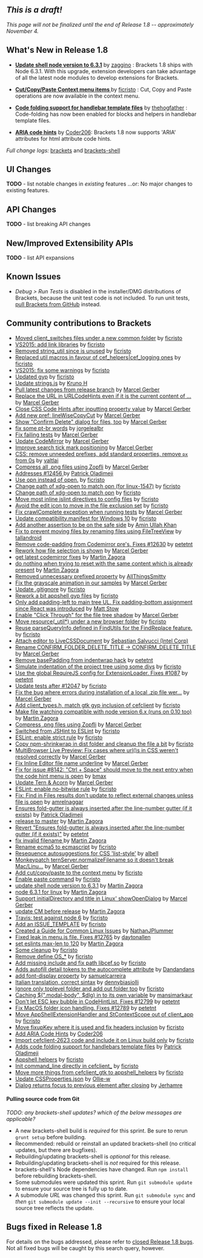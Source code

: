 _This is a draft!_
--------------------
_This page will not be finalized until the end of Release 1.8 -- approximately November 4._

What's New in Release 1.8
-------------------------

*  **[Update shell node version to 6.3.1](https://github.com/adobe/brackets-shell/pull/543)** by [zaggino](https://github.com/zaggino) : Brackets 1.8 ships with Node 6.3.1. With this upgrade, extension developers can take advantage of all the latest node modules to develop extensions for Brackets.

* **[Cut/Copy/Paste Context menu items ](https://github.com/adobe/brackets/pull/12674)** by [ficristo](https://github.com/ficristo) : Cut, Copy and Paste operations are now available in the context menu.

* **[Code folding support for handlebar template files](https://github.com/adobe/brackets/pull/12675)** by [thehogfather](https://github.com/thehogfather) : Code-folding has now been enabled for blocks and helpers in handlebar template files.

* **[ARIA code hints](https://github.com/adobe/brackets/pull/12471)** by [Coder206](https://github.com/Coder206): Brackets 1.8 now supports 'ARIA' attributes for html attribute code hints.


_Full change logs:_ [brackets](https://github.com/adobe/brackets/compare/release-1.7...release-1.8#commits_bucket) and [brackets-shell](https://github.com/adobe/brackets-shell/compare/release-1.7...release-1.8#commits_bucket)


UI Changes
----------
**TODO** - list notable changes in _existing_ features ...or:
No major changes to existing features.


API Changes
-----------
**TODO** - list breaking API changes

New/Improved Extensibility APIs
-------------------------------
**TODO** - list API expansions


Known Issues
------------
* _Debug > Run Tests_ is disabled in the installer/DMG distributions of Brackets, because the unit test code is not included. To run unit tests, [pull Brackets from GitHub](https://github.com/adobe/brackets/wiki/How-to-Hack-on-Brackets#wiki-getcode) instead.


Community contributions to Brackets
-----------------------------------
* [Moved client_switches files under a new common folder](https://github.com/adobe/brackets-shell/pull/559) by [ficristo](https://github.com/ficristo)
* [VS2015: add link libraries](https://github.com/adobe/brackets-shell/pull/552) by [ficristo](https://github.com/ficristo)
* [Removed string_util since is unused](https://github.com/adobe/brackets-shell/pull/556) by [ficristo](https://github.com/ficristo)
* [Replaced util macros in favour of cef_helpers|cef_logging ones](https://github.com/adobe/brackets-shell/pull/557) by [ficristo](https://github.com/ficristo)
* [VS2015: fix some warnings](https://github.com/adobe/brackets-shell/pull/549) by [ficristo](https://github.com/ficristo)
* [Updated gyp](https://github.com/adobe/brackets-shell/pull/546) by [ficristo](https://github.com/ficristo)
* [Update strings.js](https://github.com/adobe/brackets/pull/12523) by [Kruno H](https://github.com/diomed)
* [Pull latest changes from release branch](https://github.com/adobe/brackets/pull/12563) by [Marcel Gerber](https://github.com/MarcelGerber)
* [Replace the URL in URLCodeHints even if it is the current content of …](https://github.com/adobe/brackets/pull/11284) by [Marcel Gerber](https://github.com/MarcelGerber)
* [Close CSS Code Hints after inputting property value](https://github.com/adobe/brackets/pull/10524) by [Marcel Gerber](https://github.com/MarcelGerber)
* [Add new pref: lineWiseCopyCut](https://github.com/adobe/brackets/pull/11706) by [Marcel Gerber](https://github.com/MarcelGerber)
* [Show "Confirm Delete" dialog for files, too](https://github.com/adobe/brackets/pull/10258) by [Marcel Gerber](https://github.com/MarcelGerber)
* [fix some pt-br words](https://github.com/adobe/brackets/pull/12582) by [jorgelealbr](https://github.com/jorgelealbr)
* [Fix failing tests](https://github.com/adobe/brackets/pull/12615) by [Marcel Gerber](https://github.com/MarcelGerber)
* [Update CodeMirror](https://github.com/adobe/brackets/pull/12613) by [Marcel Gerber](https://github.com/MarcelGerber)
* [Improve search tick mark positioning](https://github.com/adobe/brackets/pull/11293) by [Marcel Gerber](https://github.com/MarcelGerber)
* [CSS: remove unneeded prefixes, add standard properties, remove `px` from 0s](https://github.com/adobe/brackets/pull/12648) by [valtlai](https://github.com/valtlai)
* [Compress all .png files using Zopfli](https://github.com/adobe/brackets/pull/12628) by [Marcel Gerber](https://github.com/MarcelGerber)
* [Addresses #12456 ](https://github.com/adobe/brackets/pull/12521) by [Patrick Oladimeji](https://github.com/thehogfather)
* [Use opn instead of open.](https://github.com/adobe/brackets/pull/12641) by [ficristo](https://github.com/ficristo)
* [Change path of xdg-open to match opn (for linux-1547)](https://github.com/adobe/brackets-shell/pull/564) by [ficristo](https://github.com/ficristo)
* [Change path of xdg-open to match opn](https://github.com/adobe/brackets-shell/pull/563) by [ficristo](https://github.com/ficristo)
* [Move most inline jslint directives to config files](https://github.com/adobe/brackets/pull/12661) by [ficristo](https://github.com/ficristo)
* [Avoid the edit icon to move in the file exclusion set](https://github.com/adobe/brackets/pull/12671) by [ficristo](https://github.com/ficristo)
* [Fix crawlComplete exception when running tests](https://github.com/adobe/brackets/pull/12659) by [Marcel Gerber](https://github.com/MarcelGerber)
* [Update compatibility.manifest for Windows 10](https://github.com/adobe/brackets-shell/pull/566) by [ficristo](https://github.com/ficristo)
* [Add another assertion to be on the safe side](https://github.com/adobe/brackets/pull/12676) by [Amin Ullah Khan](https://github.com/sprintr)
* [Fix to prevent moving files by renaming files using FileTreeView](https://github.com/adobe/brackets/pull/11862) by [tallandroid](https://github.com/tallandroid)
* [Remove code-padding from Codemirror pre's. Fixes #12630](https://github.com/adobe/brackets/pull/12635) by [petetnt](https://github.com/petetnt)
* [Rework how file selection is shown](https://github.com/adobe/brackets/pull/12636) by [Marcel Gerber](https://github.com/MarcelGerber)
* [get latest codemirror fixes](https://github.com/adobe/brackets/pull/12679) by [Martin Zagora](https://github.com/zaggino)
* [do nothing when trying to reset with the same content which is already present](https://github.com/adobe/brackets/pull/12681) by [Martin Zagora](https://github.com/zaggino)
* [Removed unnecessary prefixed property](https://github.com/adobe/brackets/pull/12533) by [AllThingsSmitty](https://github.com/AllThingsSmitty)
* [Fix the grayscale animation in our samples](https://github.com/adobe/brackets/pull/12683) by [Marcel Gerber](https://github.com/MarcelGerber)
* [Update .gitignore](https://github.com/adobe/brackets-shell/pull/569) by [ficristo](https://github.com/ficristo)
* [Rework a bit appshell gyp files](https://github.com/adobe/brackets-shell/pull/561) by [ficristo](https://github.com/ficristo)
* [Only add padding-left to main tree UL. Fix padding-bottom assignment since React was introduced](https://github.com/adobe/brackets/pull/11717) by [Matt Stow](https://github.com/stowball)
* [Enable "Click Through" for the file tree shadow](https://github.com/adobe/brackets/pull/12685) by [Marcel Gerber](https://github.com/MarcelGerber)
* [Move resource(_util*) under a new browser folder](https://github.com/adobe/brackets-shell/pull/570) by [ficristo](https://github.com/ficristo)
* [Reuse parseQueryInfo defined in FindUtils for the FindReplace feature.](https://github.com/adobe/brackets/pull/12027) by [ficristo](https://github.com/ficristo)
* [Attach editor to LiveCSSDocument](https://github.com/adobe/brackets/pull/10522) by [Sebastian Salvucci (Intel Corp)](https://github.com/sebaslv)
* [Rename CONFIRM_FOLDER_DELETE_TITLE -> CONFIRM_DELETE_TITLE](https://github.com/adobe/brackets/pull/12693) by [Marcel Gerber](https://github.com/MarcelGerber)
* [Remove basePadding from indentwrap hack](https://github.com/adobe/brackets/pull/12110) by [petetnt](https://github.com/petetnt)
* [Simulate indentation of the project tree using some divs](https://github.com/adobe/brackets/pull/12047) by [ficristo](https://github.com/ficristo)
* [Use the global RequireJS config for ExtensionLoader. Fixes #1087](https://github.com/adobe/brackets/pull/12041) by [petetnt](https://github.com/petetnt)
* [Update tests after #12047](https://github.com/adobe/brackets/pull/12700) by [ficristo](https://github.com/ficristo)
* [Fix the bug where errors during installation of a local .zip file wer…](https://github.com/adobe/brackets/pull/12702) by [Marcel Gerber](https://github.com/MarcelGerber)
* [Add client_types.h, match gtk gyp inclusion of cefclient](https://github.com/adobe/brackets-shell/pull/571) by [ficristo](https://github.com/ficristo)
* [Make file watching compatible with node version 6.x (runs on 0.10 too)](https://github.com/adobe/brackets/pull/12647) by [Martin Zagora](https://github.com/zaggino)
* [Compress .png files using Zopfli](https://github.com/adobe/brackets-shell/pull/565) by [Marcel Gerber](https://github.com/MarcelGerber)
* [Switched from JSHint to ESLint](https://github.com/adobe/brackets-shell/pull/542) by [ficristo](https://github.com/ficristo)
* [ESLint: enable strict rule](https://github.com/adobe/brackets/pull/12718) by [ficristo](https://github.com/ficristo)
* [Copy npm-shrinkwrap in dist folder and cleanup the file a bit](https://github.com/adobe/brackets/pull/12717) by [ficristo](https://github.com/ficristo)
* [MultiBrowser Live Preview: Fix cases where url()s in CSS weren't resolved correctly](https://github.com/adobe/brackets/pull/12705) by [Marcel Gerber](https://github.com/MarcelGerber)
* [Fix Inline Editor file name underline](https://github.com/adobe/brackets/pull/12701) by [Marcel Gerber](https://github.com/MarcelGerber)
* [Fix for issue #8142: "Ctrl + Space" should move to the next entry when the code hint menu is open](https://github.com/adobe/brackets/pull/12251) by [bmax](https://github.com/bmax)
* [Update Tern & Acorn](https://github.com/adobe/brackets/pull/11569) by [Marcel Gerber](https://github.com/MarcelGerber)
* [ESLint: enable no-bitwise rule](https://github.com/adobe/brackets/pull/12719) by [ficristo](https://github.com/ficristo)
* [Fix: Find in Files results don't update to reflect external changes unless file is open](https://github.com/adobe/brackets/pull/11602) by [amrelnaggar](https://github.com/amrelnaggar)
* [Ensures fold-gutter is always inserted after the line-number gutter (if it exists)](https://github.com/adobe/brackets/pull/12673) by [Patrick Oladimeji](https://github.com/thehogfather)
* [release to master](https://github.com/adobe/brackets-shell/pull/573) by [Martin Zagora](https://github.com/zaggino)
* [Revert "Ensures fold-gutter is always inserted after the line-number gutter (if it exists)"](https://github.com/adobe/brackets/pull/12727) by [petetnt](https://github.com/petetnt)
* [fix invalid filename ](https://github.com/adobe/brackets/pull/12732) by [Martin Zagora](https://github.com/zaggino)
* [Rename ecma5 to ecmascript](https://github.com/adobe/brackets/pull/12736) by [ficristo](https://github.com/ficristo)
* [Resequence autosuggestions for CSS  'list-style'](https://github.com/adobe/brackets/pull/12738) by [albell](https://github.com/albell)
* [Monkeypatch ternServer.normalizeFilename so it doesn't break Mac/Linu…](https://github.com/adobe/brackets/pull/12734) by [Marcel Gerber](https://github.com/MarcelGerber)
* [Add cut/copy/paste to the context menu](https://github.com/adobe/brackets/pull/12674) by [ficristo](https://github.com/ficristo)
* [Enable paste command](https://github.com/adobe/brackets-shell/pull/567) by [ficristo](https://github.com/ficristo)
* [update shell node version to 6.3.1](https://github.com/adobe/brackets-shell/pull/543) by [Martin Zagora](https://github.com/zaggino)
* [node 6.3.1 for linux](https://github.com/adobe/brackets-shell/pull/574) by [Martin Zagora](https://github.com/zaggino)
* [Support initialDirectory and title in Linux' showOpenDialog](https://github.com/adobe/brackets-shell/pull/575) by [Marcel Gerber](https://github.com/MarcelGerber)
* [update CM before release](https://github.com/adobe/brackets/pull/12753) by [Martin Zagora](https://github.com/zaggino)
* [Travis: test against node 6](https://github.com/adobe/brackets/pull/12755) by [ficristo](https://github.com/ficristo)
* [Add an ISSUE_TEMPLATE](https://github.com/adobe/brackets/pull/12737) by [ficristo](https://github.com/ficristo)
* [Created a Guide for Common Linux Issues](https://github.com/adobe/brackets/pull/12761) by [NathanJPlummer](https://github.com/NathanJPlummer)
* [Fixed leak in menu.js file. Fixes #12765](https://github.com/adobe/brackets/pull/12767) by [daytonallen](https://github.com/daytonallen)
* [set eslints max-len to 120](https://github.com/adobe/brackets/pull/12780) by [Martin Zagora](https://github.com/zaggino)
* [Some cleanup](https://github.com/adobe/brackets-shell/pull/576) by [ficristo](https://github.com/ficristo)
* [Remove define OS_*](https://github.com/adobe/brackets-shell/pull/577) by [ficristo](https://github.com/ficristo)
* [Add missing include and fix path libcef.so](https://github.com/adobe/brackets-shell/pull/578) by [ficristo](https://github.com/ficristo)
* [Adds autofill detail tokens to the autocomplete attribute](https://github.com/adobe/brackets/pull/12721) by [Dandandans](https://github.com/Dandandans)
* [add font-display property](https://github.com/adobe/brackets/pull/12785) by [samuelcarreira](https://github.com/samuelcarreira)
* [Italian translation, correct sintax](https://github.com/adobe/brackets/pull/12800) by [dennybiasiolli](https://github.com/dennybiasiolli)
* [Ignore only toplevel folder and add out folder too](https://github.com/adobe/brackets-shell/pull/580) by [ficristo](https://github.com/ficristo)
* [ Caching $(".modal-body", $dlg) in to its own variable](https://github.com/adobe/brackets/pull/12805) by [mansimarkaur](https://github.com/mansimarkaur)
* [Don't let ESC key bubble in CodeHintList. Fixes #12799](https://github.com/adobe/brackets/pull/12802) by [petetnt](https://github.com/petetnt)
* [Fix MacOS folder icon handling. Fixes #12789](https://github.com/adobe/brackets/pull/12807) by [petetnt](https://github.com/petetnt)
* [Move AppShellExtensionHandler and StContextScope out of client_app](https://github.com/adobe/brackets-shell/pull/581) by [ficristo](https://github.com/ficristo)
* [Move fixupKey where it is used and fix headers inclusion](https://github.com/adobe/brackets-shell/pull/583) by [ficristo](https://github.com/ficristo)
* [Add ARIA Code Hints](https://github.com/adobe/brackets/pull/12471) by [Coder206](https://github.com/Coder206)
* [Import cefclient-2623 code and include it on Linux build only](https://github.com/adobe/brackets-shell/pull/584) by [ficristo](https://github.com/ficristo)
* [Adds code folding support for handlebars template files](https://github.com/adobe/brackets/pull/12675) by [Patrick Oladimeji](https://github.com/thehogfather)
* [Appshell helpers](https://github.com/adobe/brackets-shell/pull/585) by [ficristo](https://github.com/ficristo)
* [Init command_line directly in cefclient_<platform>](https://github.com/adobe/brackets-shell/pull/586) by [ficristo](https://github.com/ficristo)
* [Move more things from cefclient_gtk to appshell_helpers](https://github.com/adobe/brackets-shell/pull/588) by [ficristo](https://github.com/ficristo)
* [Update CSSProperties.json](https://github.com/adobe/brackets/pull/12822) by [Ollie-w](https://github.com/Ollie-w)
* [Dialog returns focus to previous element after closing](https://github.com/adobe/brackets/pull/12824) by [Jerhamre](https://github.com/Jerhamre)

#### Pulling source code from Git
_TODO: any brackets-shell updates? which of the below messages are applicable?_

* A new brackets-shell build is _required_ for this sprint. Be sure to rerun `grunt setup` before building.
* Recommended: rebuild or reinstall an updated brackets-shell (no critical updates, but there are bugfixes).
* Rebuilding/updating brackets-shell is _optional_ for this release.
* Rebuilding/updating brackets-shell is _not_ required for this release.
* brackets-shell's Node dependencies have changed. Run `npm install` before rebuilding brackets-shell.
* Some submodules were updated this sprint. Run `git submodule update` to ensure your source tree is fully up to date.
* A submodule _URL_ was changed this sprint. Run `git submodule sync` and _then_ `git submodule update --init --recursive` to ensure your local source tree reflects the update.


Bugs fixed in Release 1.8
-------------------------
For details on the bugs addressed, please refer to [closed Release 1.8 bugs](https://github.com/adobe/brackets/issues?q=is%3Aclosed+milestone%3A%22Release+1.8%22). Not all fixed bugs will be caught by this search query, however.